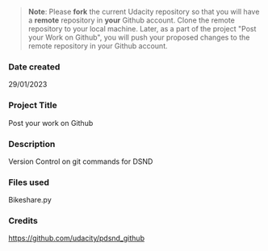 >**Note**: Please **fork** the current Udacity repository so that you will have a **remote** repository in **your** Github account. Clone the remote repository to your local machine. Later, as a part of the project "Post your Work on Github", you will push your proposed changes to the remote repository in your Github account.

### Date created
29/01/2023

### Project Title
Post your work on Github

### Description
Version Control on git commands for DSND 

### Files used
Bikeshare.py

### Credits
https://github.com/udacity/pdsnd_github